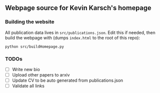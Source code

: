 ## Webpage source for Kevin Karsch's homepage

### Building the website

All publication data lives in `src/publications.json`. Edit this if needed, then build the webpage with (dumps `index.html` to the root of this repo):

```
python src/buildHomepage.py
```

### TODOs
- [ ] Write new bio
- [ ] Upload other papers to arxiv
- [ ] Update CV to be auto generated from publications.json
- [ ] Validate all links
